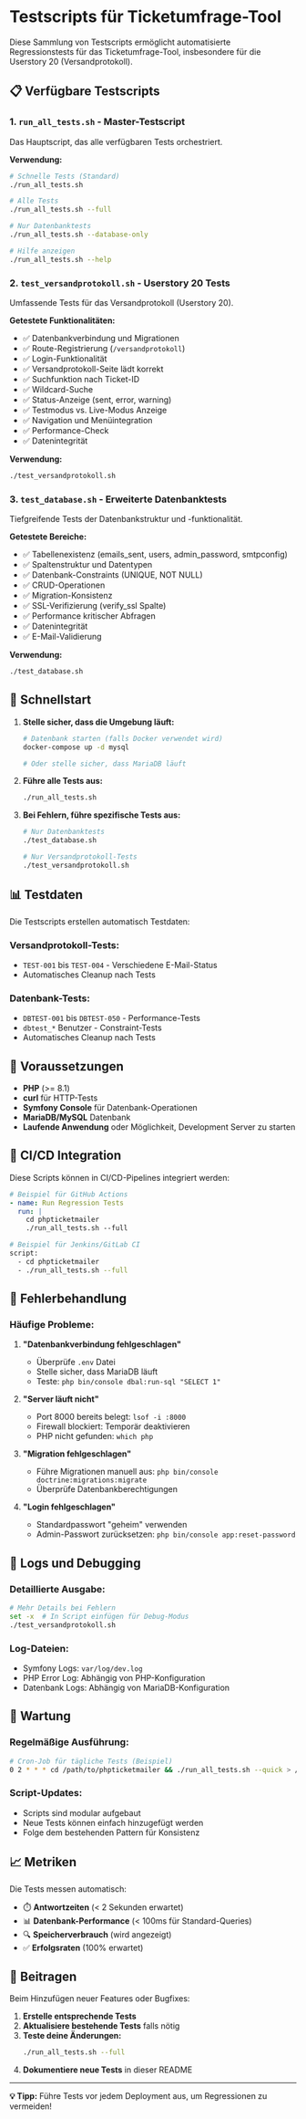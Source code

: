 # Testscripts für Ticketumfrage-Tool

Diese Sammlung von Testscripts ermöglicht automatisierte Regressionstests für das Ticketumfrage-Tool, insbesondere für die Userstory 20 (Versandprotokoll).

## 📋 Verfügbare Testscripts

### 1. `run_all_tests.sh` - Master-Testscript
Das Hauptscript, das alle verfügbaren Tests orchestriert.

**Verwendung:**
```bash
# Schnelle Tests (Standard)
./run_all_tests.sh

# Alle Tests
./run_all_tests.sh --full

# Nur Datenbanktests
./run_all_tests.sh --database-only

# Hilfe anzeigen
./run_all_tests.sh --help
```

### 2. `test_versandprotokoll.sh` - Userstory 20 Tests
Umfassende Tests für das Versandprotokoll (Userstory 20).

**Getestete Funktionalitäten:**
- ✅ Datenbankverbindung und Migrationen
- ✅ Route-Registrierung (`/versandprotokoll`)
- ✅ Login-Funktionalität
- ✅ Versandprotokoll-Seite lädt korrekt
- ✅ Suchfunktion nach Ticket-ID
- ✅ Wildcard-Suche
- ✅ Status-Anzeige (sent, error, warning)
- ✅ Testmodus vs. Live-Modus Anzeige
- ✅ Navigation und Menüintegration
- ✅ Performance-Check
- ✅ Datenintegrität

**Verwendung:**
```bash
./test_versandprotokoll.sh
```

### 3. `test_database.sh` - Erweiterte Datenbanktests
Tiefgreifende Tests der Datenbankstruktur und -funktionalität.

**Getestete Bereiche:**
- ✅ Tabellenexistenz (emails_sent, users, admin_password, smtpconfig)
- ✅ Spaltenstruktur und Datentypen
- ✅ Datenbank-Constraints (UNIQUE, NOT NULL)
- ✅ CRUD-Operationen
- ✅ Migration-Konsistenz
- ✅ SSL-Verifizierung (verify_ssl Spalte)
- ✅ Performance kritischer Abfragen
- ✅ Datenintegrität
- ✅ E-Mail-Validierung

**Verwendung:**
```bash
./test_database.sh
```

## 🚀 Schnellstart

1. **Stelle sicher, dass die Umgebung läuft:**
   ```bash
   # Datenbank starten (falls Docker verwendet wird)
   docker-compose up -d mysql
   
   # Oder stelle sicher, dass MariaDB läuft
   ```

2. **Führe alle Tests aus:**
   ```bash
   ./run_all_tests.sh
   ```

3. **Bei Fehlern, führe spezifische Tests aus:**
   ```bash
   # Nur Datenbanktests
   ./test_database.sh
   
   # Nur Versandprotokoll-Tests
   ./test_versandprotokoll.sh
   ```

## 📊 Testdaten

Die Testscripts erstellen automatisch Testdaten:

### Versandprotokoll-Tests:
- `TEST-001` bis `TEST-004` - Verschiedene E-Mail-Status
- Automatisches Cleanup nach Tests

### Datenbank-Tests:
- `DBTEST-001` bis `DBTEST-050` - Performance-Tests
- `dbtest_*` Benutzer - Constraint-Tests
- Automatisches Cleanup nach Tests

## 🔧 Voraussetzungen

- **PHP** (>= 8.1)
- **curl** für HTTP-Tests
- **Symfony Console** für Datenbank-Operationen
- **MariaDB/MySQL** Datenbank
- **Laufende Anwendung** oder Möglichkeit, Development Server zu starten

## 🎯 CI/CD Integration

Diese Scripts können in CI/CD-Pipelines integriert werden:

```yaml
# Beispiel für GitHub Actions
- name: Run Regression Tests
  run: |
    cd phpticketmailer
    ./run_all_tests.sh --full
```

```bash
# Beispiel für Jenkins/GitLab CI
script:
  - cd phpticketmailer
  - ./run_all_tests.sh --full
```

## 🐛 Fehlerbehandlung

### Häufige Probleme:

1. **"Datenbankverbindung fehlgeschlagen"**
   - Überprüfe `.env` Datei
   - Stelle sicher, dass MariaDB läuft
   - Teste: `php bin/console dbal:run-sql "SELECT 1"`

2. **"Server läuft nicht"**
   - Port 8000 bereits belegt: `lsof -i :8000`
   - Firewall blockiert: Temporär deaktivieren
   - PHP nicht gefunden: `which php`

3. **"Migration fehlgeschlagen"**
   - Führe Migrationen manuell aus: `php bin/console doctrine:migrations:migrate`
   - Überprüfe Datenbankberechtigungen

4. **"Login fehlgeschlagen"**
   - Standardpasswort "geheim" verwenden
   - Admin-Passwort zurücksetzen: `php bin/console app:reset-password`

## 📝 Logs und Debugging

### Detaillierte Ausgabe:
```bash
# Mehr Details bei Fehlern
set -x  # In Script einfügen für Debug-Modus
./test_versandprotokoll.sh
```

### Log-Dateien:
- Symfony Logs: `var/log/dev.log`
- PHP Error Log: Abhängig von PHP-Konfiguration
- Datenbank Logs: Abhängig von MariaDB-Konfiguration

## 🔄 Wartung

### Regelmäßige Ausführung:
```bash
# Cron-Job für tägliche Tests (Beispiel)
0 2 * * * cd /path/to/phpticketmailer && ./run_all_tests.sh --quick > /var/log/ticketmailer_tests.log 2>&1
```

### Script-Updates:
- Scripts sind modular aufgebaut
- Neue Tests können einfach hinzugefügt werden
- Folge dem bestehenden Pattern für Konsistenz

## 📈 Metriken

Die Tests messen automatisch:
- ⏱️ **Antwortzeiten** (< 2 Sekunden erwartet)
- 📊 **Datenbank-Performance** (< 100ms für Standard-Queries)
- 🔍 **Speicherverbrauch** (wird angezeigt)
- ✅ **Erfolgsraten** (100% erwartet)

## 🤝 Beitragen

Beim Hinzufügen neuer Features oder Bugfixes:

1. **Erstelle entsprechende Tests**
2. **Aktualisiere bestehende Tests** falls nötig
3. **Teste deine Änderungen:**
   ```bash
   ./run_all_tests.sh --full
   ```
4. **Dokumentiere neue Tests** in dieser README

---

**💡 Tipp:** Führe Tests vor jedem Deployment aus, um Regressionen zu vermeiden!
